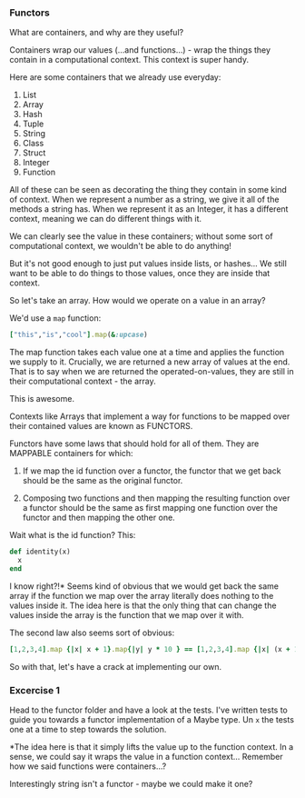 ### Functors

What are containers, and why are they useful?

Containers wrap our values (...and functions...) - wrap the things they contain in a computational context. This context is super handy.

Here are some containers that we already use everyday:

1. List
2. Array
3. Hash
4. Tuple
6. String
7. Class
8. Struct
9. Integer
8. Function

All of these can be seen as decorating the thing they contain in some kind of context. When we represent a number as a string, we give it all of the methods a string has. When we represent it as an Integer, it has a different context, meaning we can do different things with it.

We can clearly see the value in these containers; without some sort of computational context, we wouldn't be able to do anything!

But it's not good enough to just put values inside lists, or hashes... We still want to be able to do things to those values, once they are inside that context.


So let's take an array. How would we operate on a value in an array?

We'd use a `map` function:

```ruby
["this","is","cool"].map(&:upcase)
```

The map function takes each value one at a time and applies the function we supply to it. Crucially, we are returned a new array of values at the end. That is to say when we are returned the operated-on-values, they are still in their computational context - the array.

This is awesome.

Contexts like Arrays that implement a way for functions to be mapped over their contained values are known as FUNCTORS.


Functors have some laws that should hold for all of them. They are MAPPABLE containers for which:

1. If we map the id function over a functor, the functor that we get back should be the same as the original functor.

2. Composing two functions and then mapping the resulting function over a functor should be the same as first mapping one function over the functor and then mapping the other one.


Wait what is the id function? This:

```ruby
def identity(x)
  x
end
```

I know right?!* Seems kind of obvious that we would get back the same array if the function we map over the array literally does nothing to the values inside it. The idea here is that the only thing that can change the values inside the array is the function that we map over it with.


The second law also seems sort of obvious:

```ruby
[1,2,3,4].map {|x| x + 1}.map{|y| y * 10 } == [1,2,3,4].map {|x| (x + 1) * 10}
```

So with that, let's have a crack at implementing our own.


### Excercise 1

Head to the functor folder and have a look at the tests. I've written tests to guide you towards a functor implementation of a Maybe type. Un `x` the tests one at a time to step towards the solution.













*The idea here is that it simply lifts the value up to the function context. In a sense, we could say it wraps the value in a function context... Remember how we said functions were containers...?

Interestingly string isn't a functor - maybe we could make it one?
